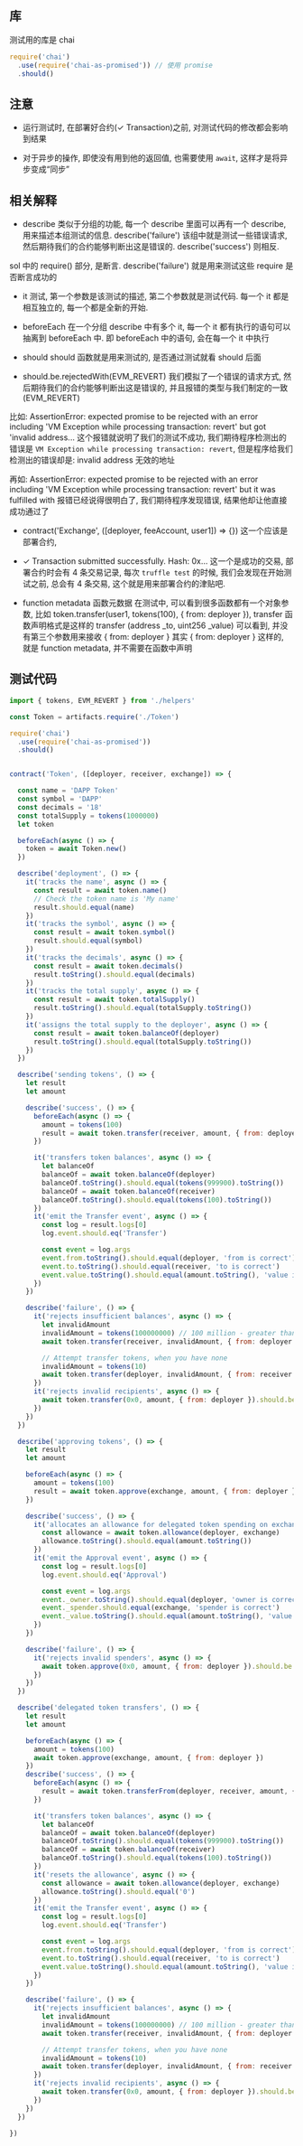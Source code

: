 
## 库

测试用的库是 chai

```js
require('chai')
  .use(require('chai-as-promised')) // 使用 promise
  .should()
```

## 注意

* 运行测试时, 在部署好合约(✓ Transaction)之前, 对测试代码的修改都会影响到结果

* 对于异步的操作, 即使没有用到他的返回值, 也需要使用 `await`, 这样才是将异步变成“同步”



## 相关解释

* describe
类似于分组的功能, 每一个 describe 里面可以再有一个 describe, 用来描述本组测试的信息.
describe('failure') 该组中就是测试一些错误请求, 然后期待我们的合约能够判断出这是错误的.
describe('success') 则相反.

sol 中的 require() 部分, 是断言.
describe('failure') 就是用来测试这些 require 是否断言成功的

* it
测试, 第一个参数是该测试的描述, 第二个参数就是测试代码.
每一个 it 都是相互独立的, 每一个都是全新的开始.

* beforeEach
在一个分组 describe 中有多个 it, 每一个 it 都有执行的语句可以抽离到 beforeEach 中.
即 beforeEach 中的语句, 会在每一个 it 中执行

* should
should 函数就是用来测试的, 是否通过测试就看 should 后面

* should.be.rejectedWith(EVM_REVERT)
我们模拟了一个错误的请求方式, 然后期待我们的合约能够判断出这是错误的, 并且报错的类型与我们制定的一致(EVM_REVERT)

比如: AssertionError: expected promise to be rejected with an error including 'VM Exception while processing transaction: revert' but got 'invalid address...
这个报错就说明了我们的测试不成功, 我们期待程序检测出的错误是 `VM Exception while processing transaction: revert`,
但是程序给我们检测出的错误却是: invalid address 无效的地址

再如: AssertionError: expected promise to be rejected with an error including 'VM Exception while processing transaction: revert' but it was fulfilled with
报错已经说得很明白了, 我们期待程序发现错误, 结果他却让他直接成功通过了


* contract('Exchange', ([deployer, feeAccount, user1]) => {})
这一个应该是部署合约,

* ✓ Transaction submitted successfully. Hash: 0x...
这一个是成功的交易, 部署合约时会有 4 条交易记录, 每次 `truffle test` 的时候,
我们会发现在开始测试之前, 总会有 4 条交易, 这个就是用来部署合约的津贴吧.

* function metadata 函数元数据
在测试中, 可以看到很多函数都有一个对象参数, 比如
token.transfer(user1, tokens(100), { from: deployer }),
transfer 函数声明格式是这样的 transfer (address _to, uint256 _value)
可以看到, 并没有第三个参数用来接收 { from: deployer }
其实 { from: deployer } 这样的, 就是 function metadata,
并不需要在函数中声明

## 测试代码

```js
import { tokens, EVM_REVERT } from './helpers'

const Token = artifacts.require('./Token')

require('chai')
  .use(require('chai-as-promised'))
  .should()


contract('Token', ([deployer, receiver, exchange]) => {

  const name = 'DAPP Token'
  const symbol = 'DAPP'
  const decimals = '18'
  const totalSupply = tokens(1000000)
  let token

  beforeEach(async () => {
    token = await Token.new()
  })

  describe('deployment', () => {
    it('tracks the name', async () => {
      const result = await token.name()
      // Check the token name is 'My name'
      result.should.equal(name)
    })
    it('tracks the symbol', async () => {
      const result = await token.symbol()
      result.should.equal(symbol)
    })
    it('tracks the decimals', async () => {
      const result = await token.decimals()
      result.toString().should.equal(decimals)
    })
    it('tracks the total supply', async () => {
      const result = await token.totalSupply()
      result.toString().should.equal(totalSupply.toString())
    })
    it('assigns the total supply to the deployer', async () => {
      const result = await token.balanceOf(deployer)
      result.toString().should.equal(totalSupply.toString())
    })
  })

  describe('sending tokens', () => {
    let result
    let amount

    describe('success', () => {
      beforeEach(async () => {
        amount = tokens(100)
        result = await token.transfer(receiver, amount, { from: deployer })
      })

      it('transfers token balances', async () => {
        let balanceOf
        balanceOf = await token.balanceOf(deployer)
        balanceOf.toString().should.equal(tokens(999900).toString())
        balanceOf = await token.balanceOf(receiver)
        balanceOf.toString().should.equal(tokens(100).toString())
      })
      it('emit the Transfer event', async () => {
        const log = result.logs[0]
        log.event.should.eq('Transfer')

        const event = log.args
        event.from.toString().should.equal(deployer, 'from is correct')
        event.to.toString().should.equal(receiver, 'to is correct')
        event.value.toString().should.equal(amount.toString(), 'value is correct')
      })
    })

    describe('failure', () => {
      it('rejects insufficient balances', async () => {
        let invalidAmount
        invalidAmount = tokens(100000000) // 100 million - greater than total supply
        await token.transfer(receiver, invalidAmount, { from: deployer }).should.be.rejectedWith(EVM_REVERT)

        // Attempt transfer tokens, when you have none
        invalidAmount = tokens(10)
        await token.transfer(deployer, invalidAmount, { from: receiver }).should.be.rejectedWith(EVM_REVERT)
      })
      it('rejects invalid recipients', async () => {
        await token.transfer(0x0, amount, { from: deployer }).should.be.rejected
      })
    })
  })

  describe('approving tokens', () => {
    let result
    let amount

    beforeEach(async () => {
      amount = tokens(100)
      result = await token.approve(exchange, amount, { from: deployer })
    })

    describe('success', () => {
      it('allocates an allowance for delegated token spending on exchange', async () => {
        const allowance = await token.allowance(deployer, exchange)
        allowance.toString().should.equal(amount.toString())
      })
      it('emit the Approval event', async () => {
        const log = result.logs[0]
        log.event.should.eq('Approval')

        const event = log.args
        event._owner.toString().should.equal(deployer, 'owner is correct')
        event._spender.should.equal(exchange, 'spender is correct')
        event._value.toString().should.equal(amount.toString(), 'value is correct')
      })
    })

    describe('failure', () => {
      it('rejects invalid spenders', async () => {
        await token.approve(0x0, amount, { from: deployer }).should.be.rejected
      })
    })
  })

  describe('delegated token transfers', () => {
    let result
    let amount

    beforeEach(async () => {
      amount = tokens(100)
      await token.approve(exchange, amount, { from: deployer })
    })
    describe('success', () => {
      beforeEach(async () => {
        result = await token.transferFrom(deployer, receiver, amount, { from: exchange })
      })

      it('transfers token balances', async () => {
        let balanceOf
        balanceOf = await token.balanceOf(deployer)
        balanceOf.toString().should.equal(tokens(999900).toString())
        balanceOf = await token.balanceOf(receiver)
        balanceOf.toString().should.equal(tokens(100).toString())
      })
      it('resets the allowance', async () => {
        const allowance = await token.allowance(deployer, exchange)
        allowance.toString().should.equal('0')
      })
      it('emit the Transfer event', async () => {
        const log = result.logs[0]
        log.event.should.eq('Transfer')

        const event = log.args
        event.from.toString().should.equal(deployer, 'from is correct')
        event.to.toString().should.equal(receiver, 'to is correct')
        event.value.toString().should.equal(amount.toString(), 'value is correct')
      })
    })

    describe('failure', () => {
      it('rejects insufficient balances', async () => {
        let invalidAmount
        invalidAmount = tokens(100000000) // 100 million - greater than total supply
        await token.transfer(receiver, invalidAmount, { from: deployer }).should.be.rejectedWith(EVM_REVERT)

        // Attempt transfer tokens, when you have none
        invalidAmount = tokens(10)
        await token.transfer(deployer, invalidAmount, { from: receiver }).should.be.rejectedWith(EVM_REVERT)
      })
      it('rejects invalid recipients', async () => {
        await token.transfer(0x0, amount, { from: deployer }).should.be.rejected
      })
    })
  })

})
```